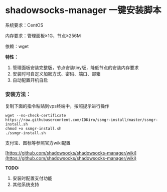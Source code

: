 # shadowsocks-manager 一键安装脚本

系统要求：CentOS

内存要求：管理面板≥1G，节点≥256M

依赖：wget

**特性：**

1. 管理面板安装完整版，节点安装tiny版，降低节点的安装内存要求
2. 安装时可自定义加密方式、密码、端口、邮箱
3. 自动配置开机自启

### 安装方法：

复制下面的指令粘贴到vps终端中，按照提示进行操作

``` 
wget --no-check-certificate https://raw.githubusercontent.com/IDKiro/ssmgr-install/master/ssmgr-install.sh
chmod +x ssmgr-install.sh
./ssmgr-install.sh
```

支付宝、图标等参照官方wiki配置

[https://github.com/shadowsocks/shadowsocks-manager/wiki](https://github.com/shadowsocks/shadowsocks-manager/wiki)

**TODO:**

1. 安装时配置支付功能
2. 其他系统支持
